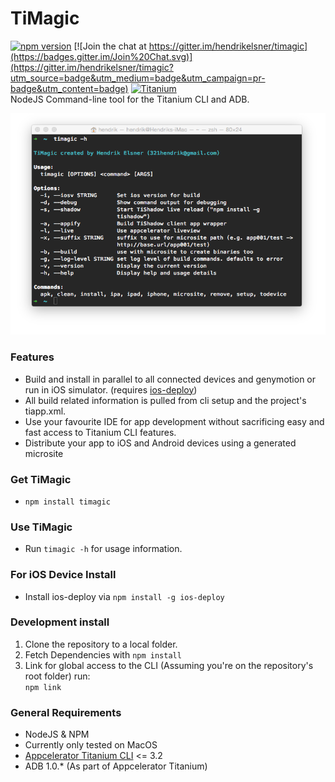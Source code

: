 # TiMagic  
[![npm version](https://badge.fury.io/js/timagic.svg)](http://badge.fury.io/js/timagic) [![Join the chat at https://gitter.im/hendrikelsner/timagic](https://badges.gitter.im/Join%20Chat.svg)](https://gitter.im/hendrikelsner/timagic?utm_source=badge&utm_medium=badge&utm_campaign=pr-badge&utm_content=badge) [![Titanium](http://www-static.appcelerator.com/badges/titanium-git-badge-sq.png)](http://www.appcelerator.com/titanium/)  
NodeJS Command-line tool for the Titanium CLI and ADB.  

![*Screenshot here*](screen.png)
### Features
* Build and install in parallel to all connected devices and genymotion or run in iOS simulator. (requires [ios-deploy](https://github.com/phonegap/ios-deploy))
* All build related information is pulled from cli setup and the project's tiapp.xml.
* Use your favourite IDE for app development without sacrificing easy and fast access to Titanium CLI features.
* Distribute your app to iOS and Android devices using a generated microsite

### Get TiMagic
* `npm install timagic`

### Use TiMagic
* Run `timagic -h` for usage information.

### For iOS Device Install
* Install ios-deploy via `npm install -g ios-deploy`

### Development install
1. Clone the repository to a local folder.
1. Fetch Dependencies with ```npm install```
1. Link for global access to the CLI
(Assuming you're on the repository's root folder) run:  
```npm link```

### General Requirements
* NodeJS & NPM
* Currently only tested on MacOS
* [Appcelerator Titanium CLI](https://github.com/appcelerator/titanium) <= 3.2
* ADB 1.0.* (As part of Appcelerator Titanium)